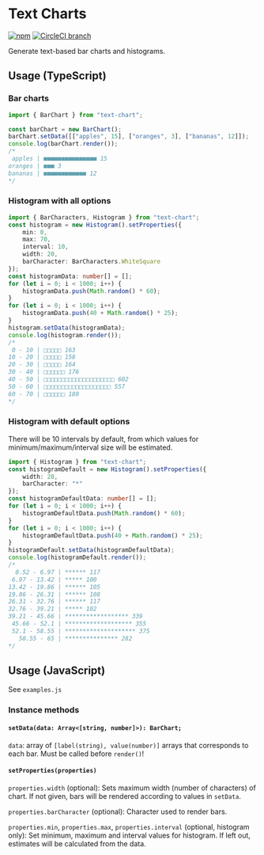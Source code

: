 # Text Charts
[![npm](https://img.shields.io/npm/v/text-chart.svg)](https://www.npmjs.com/package/text-chart)
[![CircleCI branch](https://img.shields.io/circleci/project/github/weijunyu/text-chart/master.svg)](https://circleci.com/gh/weijunyu/text-chart/tree/master)

Generate text-based bar charts and histograms.

## Usage (TypeScript)
### Bar charts
```typescript
import { BarChart } from "text-chart";

const barChart = new BarChart();
barChart.setData([["apples", 15], ["oranges", 3], ["bananas", 12]]);
console.log(barChart.render());
/*
 apples | ■■■■■■■■■■■■■■■ 15
oranges | ■■■ 3
bananas | ■■■■■■■■■■■■ 12
*/
```
### Histogram with all options
```typescript
import { BarCharacters, Histogram } from "text-chart";
const histogram = new Histogram().setProperties({
    min: 0,
    max: 70,
    interval: 10,
    width: 20,
    barCharacter: BarCharacters.WhiteSquare
});
const histogramData: number[] = [];
for (let i = 0; i < 1000; i++) {
    histogramData.push(Math.random() * 60);
}
for (let i = 0; i < 1000; i++) {
    histogramData.push(40 + Math.random() * 25);
}
histogram.setData(histogramData);
console.log(histogram.render());
/* 
 0 - 10 | □□□□□ 163
10 - 20 | □□□□□ 158
20 - 30 | □□□□□ 164
30 - 40 | □□□□□□ 176
40 - 50 | □□□□□□□□□□□□□□□□□□□□ 602
50 - 60 | □□□□□□□□□□□□□□□□□□□ 557
60 - 70 | □□□□□□ 180
*/
```

### Histogram with default options
There will be 10 intervals by default, from which values for minimum/maximum/interval size will be estimated.

```typescript
import { Histogram } from "text-chart";
const histogramDefault = new Histogram().setProperties({
    width: 20,
    barCharacter: "*"
});
const histogramDefaultData: number[] = [];
for (let i = 0; i < 1000; i++) {
    histogramDefaultData.push(Math.random() * 60);
}
for (let i = 0; i < 1000; i++) {
    histogramDefaultData.push(40 + Math.random() * 25);
}
histogramDefault.setData(histogramDefaultData);
console.log(histogramDefault.render());
/*
  0.52 - 6.97 | ****** 117
 6.97 - 13.42 | ***** 100
13.42 - 19.86 | ****** 105
19.86 - 26.31 | ****** 108
26.31 - 32.76 | ****** 117
32.76 - 39.21 | ***** 102
39.21 - 45.66 | ****************** 339
 45.66 - 52.1 | ******************* 355
 52.1 - 58.55 | ******************** 375
   58.55 - 65 | *************** 282
*/
```

## Usage (JavaScript)
See `examples.js`

### Instance methods
#### `setData(data: Array<[string, number]>): BarChart;`
`data`: array of `[label(string), value(number)]` arrays that corresponds to each bar. Must be called before `render()`!

#### `setProperties(properties)`
`properties.width` (optional): 
Sets maximum width (number of characters) of chart. If not given, bars will be rendered according to values in `setData`.

`properties.barCharacter` (optional): 
Character used to render bars.

`properties.min`, `properties.max`, `properties.interval` (optional, histogram only): Set minimum, maximum and interval values for histogram. If left out, estimates will be calculated from the data.
